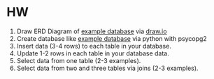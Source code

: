# HW
1. Draw ERD Diagram of [example database](https://www.w3schools.com/sql/trysql.asp?filename=trysql_select_all)
via [draw.io](https://www.draw.io) 
2. Create database like [example database](https://www.w3schools.com/sql/trysql.asp?filename=trysql_select_all)
via python with psycopg2
3. Insert data (3-4 rows) to each table in your database.
4. Update 1-2 rows in each table in your database data.
5. Select data from one table (2-3 examples).
6. Select data from two and three tables via joins (2-3 examples).

